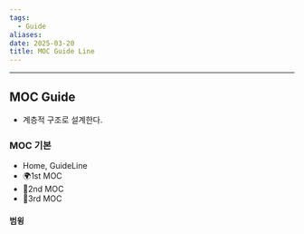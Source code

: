 ```yaml
---
tags:
  - Guide
aliases: 
date: 2025-03-20
title: MOC Guide Line
---
```


---


## MOC Guide

- 계층적 구조로 설계한다.

### MOC 기본
- Home, GuideLine
- 🌍1st MOC
- 🌱2nd MOC
- 🍃3rd MOC

#### 범윙